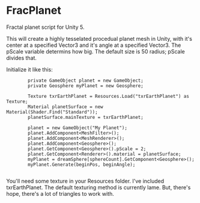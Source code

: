 # FracPlanet
Fractal planet script for Unity 5.

This will create a highly tesselated procedual planet mesh in Unity, with it's center at a specified Vector3 and it's angle at a specified Vector3. The pScale variable determins how big. The default size is 50 radius; pScale divides that.

Initialize it like this:

```
        private GameObject planet = new GameObject;
        private Geosphere myPlanet = new Geosphere;

        Texture txrEarthPlanet = Resources.Load("txrEarthPlanet") as Texture;
        Material planetSurface = new Material(Shader.Find("Standard"));
        planetSurface.mainTexture = txrEarthPlanet;
                
        planet = new GameObject("My Planet");
        planet.AddComponent<MeshFilter>();
        planet.AddComponent<MeshRenderer>();
        planet.AddComponent<Geosphere>();
        planet.GetComponent<Geosphere>().pScale = 2;
        planet.GetComponent<Renderer>().material = planetSurface;
        myPlanet = dreamSphere[sphereCount].GetComponent<Geosphere>();
        myPlanet.Generate(beginPos, beginAngle);
 
 ```

You'll need some texture in your Resources folder. I've included txrEarthPlanet.
The default texturing method is currently lame. But, there's hope, there's a lot of triangles to work with.
